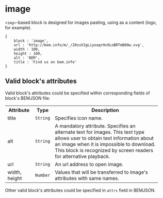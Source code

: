 # image

`<img>`-based block is designed for images pasting, using as a content (logo, for example).

```bemjson
{
    block : 'image',
    url : 'http://bem.info/m/_/20zuV2gLiyoaqrHv9LoBRTmB0Ow.svg',
    width : 100,
    height : 100,
    alt : 'BEM',
    title : 'Find us on bem.info'
}
```

## Valid block's attributes

Valid block's attributes could be specified within corresponding fields of block's BEMJSON file:

<table>
    <tr>
        <th>Attribute</th>
        <th>Type</th>
        <th>Description</th>
    </tr>
    <tr>
        <td>title</td>
        <td>
            <code>String</code>
        </td>
        <td>Specifies icon name.</td>
    </tr>
    <tr>
        <td>alt</td>
        <td>
            <code>String</code></td>
        <td>A mandatory attribute. Specifies an alternate text for images. This text type allows user to obtain text information about an image when it is impossible to download. <br> This block is recognized by screen readers for alternative playback.</td>
    </tr>
    <tr>
        <td>url</td>
        <td>
            <code>String</code>
        </td>
        <td>An url address to open image.</td>
    </tr>
    <tr>
        <td>width, height</td>
        <td>
            <code>Number</code>
        </td>
        <td>Values ​​that will be transferred to image's attributes with same names.</td>
    </tr>
</table>

Other valid block's attributes could be specified in `attrs` field in BEMJSON.
